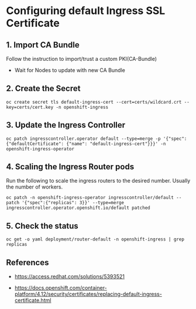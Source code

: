 # Configuring default Ingress SSL Certificate

## 1. Import CA Bundle
Follow the instruction to import/trust a custom PKI(CA-Bundle)
* Wait for Nodes to update with new CA Bundle

## 2. Create the Secret
```
oc create secret tls default-ingress-cert --cert=certs/wildcard.crt --key=certs/cert.key -n openshift-ingress
```

## 3. Update the Ingress Controller
```
oc patch ingresscontroller.operator default --type=merge -p '{"spec":{"defaultCertificate": {"name": "default-ingress-cert"}}}' -n openshift-ingress-operator
```

## 4.  Scaling the Ingress Router pods

Run the following to scale the ingress routers to the desired number. Usually the number of workers.
```
oc patch -n openshift-ingress-operator ingresscontroller/default --patch '{"spec":{"replicas": 3}}' --type=merge
ingresscontroller.operator.openshift.io/default patched
```

## 5. Check the status
```
oc get -o yaml deployment/router-default -n openshift-ingress | grep replicas
```

## References
  * https://access.redhat.com/solutions/5393521
    
  * https://docs.openshift.com/container-platform/4.12/security/certificates/replacing-default-ingress-certificate.html
